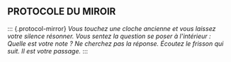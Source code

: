 ## PROTOCOLE DU MIROIR

::: {.protocol-mirror}
_Vous touchez une cloche ancienne et vous laissez votre silence résonner. Vous sentez la question se poser à l'intérieur : Quelle est votre note ? Ne cherchez pas la réponse. Écoutez le frisson qui suit. Il est votre passage._
:::

